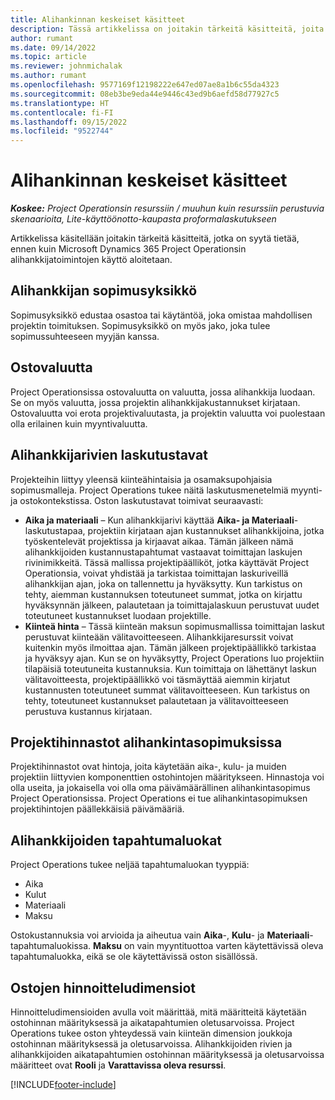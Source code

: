 ```yaml
---
title: Alihankinnan keskeiset käsitteet
description: Tässä artikkelissa on joitakin tärkeitä käsitteitä, joita käytetään Microsoft Dynamics 365 Project Operationsin alihankintasopimuksissa.
author: rumant
ms.date: 09/14/2022
ms.topic: article
ms.reviewer: johnmichalak
ms.author: rumant
ms.openlocfilehash: 9577169f12198222e647ed07ae8a1b6c55da4323
ms.sourcegitcommit: 08eb3be9eda44e9446c43ed9b6aefd58d77927c5
ms.translationtype: HT
ms.contentlocale: fi-FI
ms.lasthandoff: 09/15/2022
ms.locfileid: "9522744"
---
```

# <a name="key-concepts-in-subcontracting"></a>Alihankinnan keskeiset käsitteet


_**Koskee:** Project Operationsin resurssiin / muuhun kuin resurssiin perustuvia skenaarioita, Lite-käyttöönotto-kaupasta proformalaskutukseen_

Artikkelissa käsitellään joitakin tärkeitä käsitteitä, jotka on syytä tietää, ennen kuin Microsoft Dynamics 365 Project Operationsin alihankkijatoimintojen käyttö aloitetaan.

## <a name="contracting-unit-on-the-subcontract"></a>Alihankkijan sopimusyksikkö

Sopimusyksikkö edustaa osastoa tai käytäntöä, joka omistaa mahdollisen projektin toimituksen. Sopimusyksikkö on myös jako, joka tulee sopimussuhteeseen myyjän kanssa.

## <a name="purchase-currency"></a>Ostovaluutta

Project Operationsissa ostovaluutta on valuutta, jossa alihankkija luodaan. Se on myös valuutta, jossa projektin alihankkijakustannukset kirjataan. Ostovaluutta voi erota projektivaluutasta, ja projektin valuutta voi puolestaan olla erilainen kuin myyntivaluutta.

## <a name="billing-methods-on-subcontract-lines"></a>Alihankkijarivien laskutustavat

Projekteihin liittyy yleensä kiinteähintaisia ja osamaksupohjaisia sopimusmalleja. Project Operations tukee näitä laskutusmenetelmiä myynti- ja ostokontekstissa. Oston laskutustavat toimivat seuraavasti:

- **Aika ja materiaali** – Kun alihankkijarivi käyttää **Aika- ja Materiaali**-laskutustapaa, projektiin kirjataan ajan kustannukset alihankkijoina, jotka työskentelevät projektissa ja kirjaavat aikaa. Tämän jälkeen nämä alihankkijoiden kustannustapahtumat vastaavat toimittajan laskujen rivinimikkeitä. Tässä mallissa projektipäälliköt, jotka käyttävät Project Operationsia, voivat yhdistää ja tarkistaa toimittajan laskuriveillä alihankkijan ajan, joka on tallennettu ja hyväksytty. Kun tarkistus on tehty, aiemman kustannuksen toteutuneet summat, jotka on kirjattu hyväksynnän jälkeen, palautetaan ja toimittajalaskuun perustuvat uudet toteutuneet kustannukset luodaan projektille.
- **Kiinteä hinta** – Tässä kiinteän maksun sopimusmallissa toimittajan laskut perustuvat kiinteään välitavoitteeseen. Alihankkijaresurssit voivat kuitenkin myös ilmoittaa ajan. Tämän jälkeen projektipäällikkö tarkistaa ja hyväksyy ajan. Kun se on hyväksytty, Project Operations luo projektiin tilapäisiä toteutuneita kustannuksia. Kun toimittaja on lähettänyt laskun välitavoitteesta, projektipäällikkö voi täsmäyttää aiemmin kirjatut kustannusten toteutuneet summat välitavoitteeseen. Kun tarkistus on tehty, toteutuneet kustannukset palautetaan ja välitavoitteeseen perustuva kustannus kirjataan.

## <a name="project-price-lists-on-subcontracts"></a>Projektihinnastot alihankintasopimuksissa

Projektihinnastot ovat hintoja, joita käytetään aika-, kulu- ja muiden projektiin liittyvien komponenttien ostohintojen määritykseen. Hinnastoja voi olla useita, ja jokaisella voi olla oma päivämäärällinen alihankintasopimus Project Operationsissa. Project Operations ei tue alihankintasopimuksen projektihintojen päällekkäisiä päivämääriä.

## <a name="transaction-classes-on-subcontracts"></a>Alihankkijoiden tapahtumaluokat

Project Operations tukee neljää tapahtumaluokan tyyppiä:

- Aika
- Kulut
- Materiaali
- Maksu

Ostokustannuksia voi arvioida ja aiheutua vain **Aika**-, **Kulu**- ja **Materiaali**-tapahtumaluokissa. **Maksu** on vain myyntituottoa varten käytettävissä oleva tapahtumaluokka, eikä se ole käytettävissä oston sisällössä.

## <a name="purchase-pricing-dimensions"></a>Ostojen hinnoitteludimensiot

Hinnoitteludimensioiden avulla voit määrittää, mitä määritteitä käytetään ostohinnan määrityksessä ja aikatapahtumien oletusarvoissa. Project Operations tukee oston yhteydessä vain kiinteän dimension joukkoja ostohinnan määrityksessä ja oletusarvoissa. Alihankkijoiden rivien ja alihankkijoiden aikatapahtumien ostohinnan määrityksessä ja oletusarvoissa määritteet ovat **Rooli** ja **Varattavissa oleva resurssi**.

[!INCLUDE[footer-include](../../includes/footer-banner.md)]
